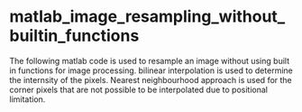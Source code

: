 # matlab_image_resampling_without_builtin_functions
The following matlab code is used to resample an image without using built in functions for image processing. bilinear interpolation is used to determine the internsity of the pixels. Nearest neighbourhood approach is used for the corner pixels that are not possible to be interpolated due to positional limitation.
